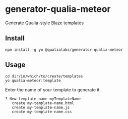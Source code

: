 # generator-qualia-meteor
Generate Qualia-style Blaze templates

## Install

```
npm install -g yo @qualialabs/generator-qualia-meteor
```

## Usage

```
cd dir/in/which/to/create/templates
yo qualia-meteor:template
```

Enter the name of your template to generate it:

```
? New template name myTemplateName
   create my-template-name.html
   create my-template-name.js
   create my-template-name.css
```
